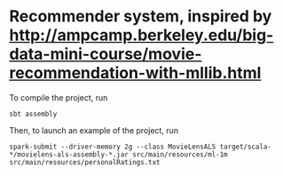 # Recommender system, inspired by http://ampcamp.berkeley.edu/big-data-mini-course/movie-recommendation-with-mllib.html

To compile the project, run
```
sbt assembly
```
Then, to launch an example of the project, run
```
spark-submit --driver-memory 2g --class MovieLensALS target/scala-*/movielens-als-assembly-*.jar src/main/resources/ml-1m src/main/resources/personalRatings.txt
```
